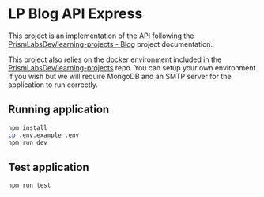 # LP Blog API Express

This project is an implementation of the API following the [PrismLabsDev/learning-projects - Blog](https://github.com/PrismLabsDev/learning-projects) project documentation. 

This project also relies on the docker environment included in the [PrismLabsDev/learning-projects](https://github.com/PrismLabsDev/learning-projects) repo. You can setup your own environment if you wish but we will require MongoDB and an SMTP server for the application to run correctly.

## Running application

``` bash
npm install
cp .env.example .env
npm run dev
```

## Test application

``` bash
npm run test
```

